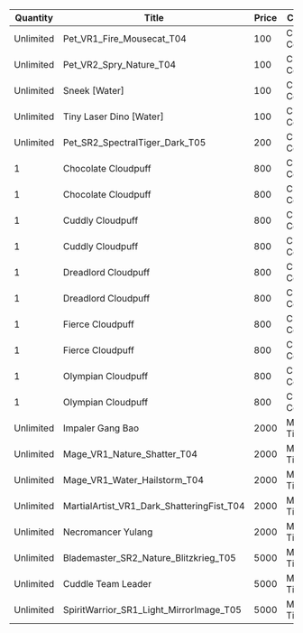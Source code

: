 | Quantity | Title | Price | Currency |  Requirement |
| -------- | ----- | ----- | -------- |  ----------- |
| Unlimited | Pet_VR1_Fire_Mousecat_T04 | 100 | Cloudpuff Cookies |  |
| Unlimited | Pet_VR2_Spry_Nature_T04 | 100 | Cloudpuff Cookies |  |
| Unlimited | Sneek [Water] | 100 | Cloudpuff Cookies |  |
| Unlimited | Tiny Laser Dino [Water] | 100 | Cloudpuff Cookies |  |
| Unlimited | Pet_SR2_SpectralTiger_Dark_T05 | 200 | Cloudpuff Cookies |  |
| 1 | Chocolate Cloudpuff | 800 | Cloudpuff Cookies |  |
| 1 | Chocolate Cloudpuff | 800 | Cloudpuff Cookies |  |
| 1 | Cuddly Cloudpuff | 800 | Cloudpuff Cookies |  |
| 1 | Cuddly Cloudpuff | 800 | Cloudpuff Cookies |  |
| 1 | Dreadlord Cloudpuff | 800 | Cloudpuff Cookies |  |
| 1 | Dreadlord Cloudpuff | 800 | Cloudpuff Cookies |  |
| 1 | Fierce Cloudpuff | 800 | Cloudpuff Cookies |  |
| 1 | Fierce Cloudpuff | 800 | Cloudpuff Cookies |  |
| 1 | Olympian Cloudpuff | 800 | Cloudpuff Cookies |  |
| 1 | Olympian Cloudpuff | 800 | Cloudpuff Cookies |  |
| Unlimited | Impaler Gang Bao | 2000 | Magic Tickets |  |
| Unlimited | Mage_VR1_Nature_Shatter_T04 | 2000 | Magic Tickets |  |
| Unlimited | Mage_VR1_Water_Hailstorm_T04 | 2000 | Magic Tickets |  |
| Unlimited | MartialArtist_VR1_Dark_ShatteringFist_T04 | 2000 | Magic Tickets |  |
| Unlimited | Necromancer Yulang | 2000 | Magic Tickets |  |
| Unlimited | Blademaster_SR2_Nature_Blitzkrieg_T05 | 5000 | Magic Tickets |  |
| Unlimited | Cuddle Team Leader | 5000 | Magic Tickets |  |
| Unlimited | SpiritWarrior_SR1_Light_MirrorImage_T05 | 5000 | Magic Tickets |  |
